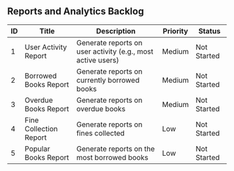 ## Reports and Analytics Backlog

| ID  | Title                        | Description                                                    | Priority | Status      |
| --- | ---------------------------- | -------------------------------------------------------------- | -------- | ----------- |
| 1   | User Activity Report          | Generate reports on user activity (e.g., most active users)     | Medium   | Not Started |
| 2   | Borrowed Books Report         | Generate reports on currently borrowed books                   | Medium   | Not Started |
| 3   | Overdue Books Report          | Generate reports on overdue books                              | Medium   | Not Started |
| 4   | Fine Collection Report        | Generate reports on fines collected                            | Low      | Not Started |
| 5   | Popular Books Report          | Generate reports on the most borrowed books                    | Low      | Not Started |
